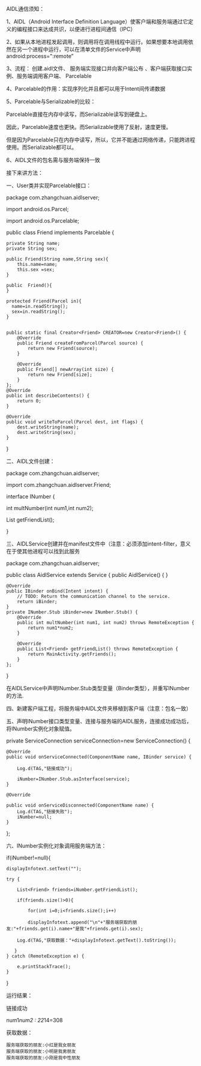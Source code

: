 AIDL通信须知：

1、AIDL（Android Interface Definition Language）使客户端和服务端通过它定义的编程接口来达成共识，以便进行进程间通信（IPC）

2、如果从本地进程发起调用，则调用将在调用线程中运行。如果想要本地调用依然在另一个进程中运行，可以在清单文件的Service中声明android:process=":remote”

3、流程： 创建.aidl文件、 服务端实现接口并向客户端公布 、客户端获取接口实例、服务端调用客户端、 Parcelable

4、Parcelable的作用：实现序列化并且都可以用于Intent间传递数据

5、Parcelable与Serializable的比较：

Parcelable直接在内存中读写，而Serializable读写到硬盘上。

因此，Parcelable速度也更快。而Serializable使用了反射，速度更慢。

但是因为Parcelable只在内存中读写，所以，它并不能通过网络传递，只能跨进程使用。而Serializable都可以。

6、AIDL文件的包名需与服务端保持一致

接下来讲方法：

一、User类并实现Parcelable接口：

package com.zhangchuan.aidlserver;

import android.os.Parcel;

import android.os.Parcelable;

public class Friend  implements Parcelable {

    private String name;
    private String sex;
    
    public Friend(String name,String sex){
        this.name=name;
        this.sex =sex;
    }

    public  Friend(){
    }

    protected Friend(Parcel in){
      name=in.readString();
      sex=in.readString();
    }


    public static final Creator<Friend> CREATOR=new Creator<Friend>() {
        @Override
        public Friend createFromParcel(Parcel source) {
            return new Friend(source);
        }

        @Override
        public Friend[] newArray(int size) {
            return new Friend[size];
        }
    };
    @Override
    public int describeContents() {
        return 0;
    }

    @Override
    public void writeToParcel(Parcel dest, int flags) {
        dest.writeString(name);
        dest.writeString(sex);
    }
}

二、AIDL文件创建：

package com.zhangchuan.aidlserver;

import com.zhangchuan.aidlserver.Friend;

interface INumber {

 int multNumber(int num1,int num2);
 
 List<Friend> getFriendList();
    
}

三、AIDLService创建并在manifest文件中（注意：必须添加intent-filter，意义在于使其他进程可以找到此服务

package com.zhangchuan.aidlserver;


public class AidlService extends Service {
    public AidlService() {
    }

    @Override
    public IBinder onBind(Intent intent) {
        // TODO: Return the communication channel to the service.
        return iBinder;
    }
    private INumber.Stub iBinder=new INumber.Stub() {
        @Override
        public int multNumber(int num1, int num2) throws RemoteException {
            return num1*num2;
        }

        @Override
        public List<Friend> getFriendList() throws RemoteException {
            return MainActivity.getFriends();
        }
    };
}
<service
    android:name=".AidlService"
    android:enabled="true"
    android:exported="true"
    android:process=":remote">
    <intent-filter>
        <action android:name="service.jisuan"/>
    </intent-filter>

</service>

在AIDLService中声明INumber.Stub类型变量（Binder类型），并重写INumber 的方法.

四、新建客户端工程，将服务端中AIDL文件夹移植到客户端（注意：包名一致）

五、声明INumber接口类型变量、连接与服务端的AIDL服务，连接成功成功后，将INumber实例化对象赋值。

private ServiceConnection serviceConnection=new ServiceConnection() {

    @Override
    public void onServiceConnected(ComponentName name, IBinder service) {
    
        Log.d(TAG,"链接成功");
        
        iNumber=INumber.Stub.asInterface(service);
    }

    @Override
    
    public void onServiceDisconnected(ComponentName name) {
        Log.d(TAG,"链接失败");
        iNumber=null;
    }
};

六、INumber实例化对象调用服务端方法：

if(iNumber!=null){

    displayInfotext.setText("");
    
    try {
    
        List<Friend> friends=iNumber.getFriendList();
        
        if(friends.size()>0){
        
            for(int i=0;i<friends.size();i++)
            
            displayInfotext.append("\n"+"服务端获取的朋友:"+friends.get(i).name+"是我"+friends.get(i).sex);
        
        Log.d(TAG,"获取数据："+displayInfotext.getText().toString());
       
       }
    } catch (RemoteException e) {
    
        e.printStackTrace();
    }
}

运行结果：

链接成功

num1*num2 : 22*14=308

获取数据：

    服务端获取的朋友:小红是我女朋友
    服务端获取的朋友:小明是我男朋友
    服务端获取的朋友:小刚是我中性朋友






